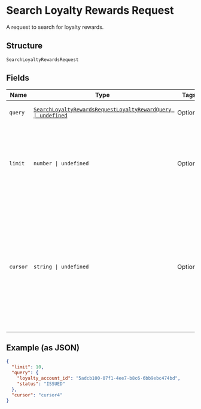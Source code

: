 <!-- Optimized: 2025-10-06 -->
<!-- RPM: 1.6.2.1.1.6.2.1_search-loyalty-rewards-request_20251006 -->
<!-- Session: E2E RPM DNA Application -->
<!-- AOM: RND (Reggie & Dro) -->
<!-- COI: TECHNOLOGY -->
<!-- RPM: HIGH -->
<!-- ACTION: BUILD -->

# Search Loyalty Rewards Request

A request to search for loyalty rewards.

## Structure

`SearchLoyaltyRewardsRequest`

## Fields

| Name | Type | Tags | Description |
|  --- | --- | --- | --- |
| `query` | [`SearchLoyaltyRewardsRequestLoyaltyRewardQuery \| undefined`](../../doc/models/search-loyalty-rewards-request-loyalty-reward-query.md) | Optional | The set of search requirements. |
| `limit` | `number \| undefined` | Optional | The maximum number of results to return in the response. The default value is 30.<br>**Constraints**: `>= 1`, `<= 30` |
| `cursor` | `string \| undefined` | Optional | A pagination cursor returned by a previous call to<br>this endpoint. Provide this to retrieve the next set of<br>results for the original query.<br>For more information,<br>see [Pagination](https://developer.squareup.com/docs/build-basics/common-api-patterns/pagination). |

## Example (as JSON)

```json
{
  "limit": 10,
  "query": {
    "loyalty_account_id": "5adcb100-07f1-4ee7-b8c6-6bb9ebc474bd",
    "status": "ISSUED"
  },
  "cursor": "cursor4"
}
```
